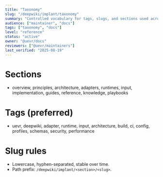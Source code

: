 ```yaml
---
title: "Taxonomy"
slug: "/deepwiki/implant/taxonomy"
summary: "Controlled vocabulary for tags, slugs, and sections used across Implant docs."
audience: ["maintainer", "docs"]
tags: ["taxonomy", "docs"]
level: "reference"
status: "active"
owner: "@uevr/docs"
reviewers: ["@uevr/maintainers"]
last_verified: "2025-08-19"
---
```


# Sections
- overview, principles, architecture, adapters, runtimes, input, implementation, guides, reference, knowledge, playbooks

# Tags (preferred)
- uevr, deepwiki, adapter, runtime, input, architecture, build, ci, config, profiles, schemas, security, performance

# Slug rules
- Lowercase, hyphen-separated, stable over time.
- Path prefix: `/deepwiki/implant/<section>/<slug>`.

